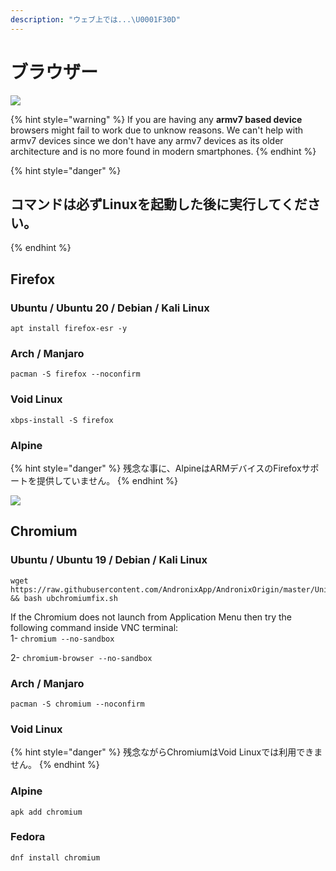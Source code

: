 ```yaml
---
description: "ウェブ上では...\U0001F30D"
---
```


# ブラウザー

![](../.gitbook/assets/firefox_banner.png)

{% hint style="warning" %}
If you are having any **armv7 based device** browsers might fail to work due to unknow reasons. We can't help with armv7 devices since we don't have any armv7 devices as its older architecture and is no more found in modern smartphones.
{% endhint %}

{% hint style="danger" %}
## コマンドは必ずLinuxを起動した後に実行してください。
{% endhint %}

## Firefox

### Ubuntu / Ubuntu 20 / Debian / Kali Linux

```text
apt install firefox-esr -y
```

### Arch / Manjaro

```text
pacman -S firefox --noconfirm
```

### Void Linux

```text
xbps-install -S firefox
```

### Alpine

{% hint style="danger" %}
残念な事に、AlpineはARMデバイスのFirefoxサポートを提供していません。
{% endhint %}

![](../.gitbook/assets/chrome_banner.png)

## Chromium

### Ubuntu / Ubuntu 19 / Debian / Kali Linux

```text
wget https://raw.githubusercontent.com/AndronixApp/AndronixOrigin/master/Uninstall/ubchromiumfix.sh && bash ubchromiumfix.sh
```

If the Chromium does not launch from Application Menu then try the following command inside VNC terminal:  
1- `chromium --no-sandbox`

2- `chromium-browser --no-sandbox`

### Arch / Manjaro

```text
pacman -S chromium --noconfirm
```

### Void Linux

{% hint style="danger" %}
残念ながらChromiumはVoid Linuxでは利用できません。
{% endhint %}

### Alpine

```text
apk add chromium
```

### Fedora

```text
dnf install chromium
```

